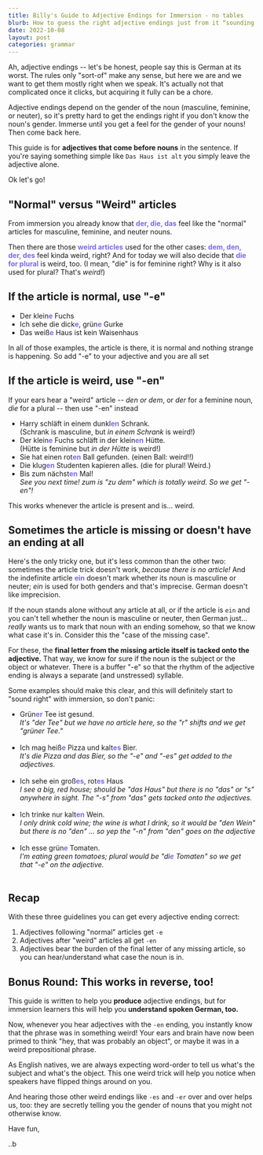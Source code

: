 ```yaml
---
title: Billy's Guide to Adjective Endings for Immersion - no tables
blurb: How to guess the right adjective endings just from it “sounding right”
date: 2022-10-08
layout: post
categories: grammar
---
```


Ah, adjective endings -- let's be honest, people say this is German at its worst. The rules only "sort-of" make any sense, but here we are and we want to get them mostly right when we speak. It's actually not that complicated once it clicks, but acquiring it fully can be a chore.

Adjective endings depend on the gender of the noun (masculine, feminine, or neuter), so it's pretty hard to get the endings right if you don't know the noun's gender. Immerse until you get a feel for the gender of your nouns! Then come back here.

This guide is for **adjectives that come before nouns** in the sentence. If you're saying something simple like `Das Haus ist alt` you simply leave the adjective alone.

Ok let's go!

## "Normal" versus "Weird" articles

From immersion you already know that <span style="color: mediumslateblue; font-weight: bold">der, die, das</span> feel like the "normal" articles for masculine, feminine, and neuter nouns.

Then there are those <span style="color: mediumslateblue; font-weight: bold">weird articles</span> used for the other cases: <span style="color: mediumslateblue; font-weight: bold">dem, den, der, des</span> feel kinda weird, right? And for today we will also decide that <span style="color: mediumslateblue; font-weight: bold">die for plural</span> is weird, too. (I mean, "die" is for feminine right? Why is it also used for plural? That's _weird!_)

## If the article is normal, use "-e"

- Der klein<span style="color: mediumslateblue; font-weight: bold">e</span> Fuchs
- Ich sehe die dick<span style="color: mediumslateblue; font-weight: bold">e</span>, grün<span style="color: mediumslateblue; font-weight: bold">e</span> Gurke
- Das weiß<span style="color: mediumslateblue; font-weight: bold">e</span> Haus ist kein Waisenhaus

In all of those examples, the article is there, it is normal and nothing strange is happening. So add "-e" to your adjective and you are all set

## If the article is weird, use "-en"

If your ears hear a "weird" article -- _den or dem_, or _der_ for a feminine noun, _die_ for a plural -- then use "-en" instead

- Harry schläft in einem dunkl<span style="color: mediumslateblue; font-weight: bold">en</span> Schrank. <br/>(Schrank is masculine, but _in einem Schrank_ is weird!)
- Der klein<span style="color: mediumslateblue; font-weight: bold">e</span> Fuchs schläft in der klein<span style="color: mediumslateblue; font-weight: bold">en</span> Hütte. <br/>(Hütte is feminine but _in der Hütte_ is weird!)
- Sie hat einen rot<span style="color: mediumslateblue; font-weight: bold">en</span> Ball gefunden. (einen Ball: weird!!)
- Die klug<span style="color: mediumslateblue; font-weight: bold">en</span> Studenten kapieren alles. (die for plural! Weird.)
- Bis zum nächst<span style="color: mediumslateblue; font-weight: bold">en</span> Mal! <br/> _See you next time! zum is "zu dem" which is totally weird. So we get "-en"!_

This works whenever the article is present and is... weird.

## Sometimes the article is missing or doesn't have an ending at all

Here's the only tricky one, but it's less common than the other two: sometimes the article trick doesn't work, _because there is no article!_ And the indefinite article <span style="color: mediumslateblue; font-weight: bold">ein</span> doesn't mark whether its noun is masculine or neuter; _ein_ is used for both genders and that's imprecise. German doesn't like imprecision.

If the noun stands alone without any article at all, or if the article is `ein` and you can't tell whether the noun is masculine or neuter, then German just... _really_ wants us to mark that noun with an ending somehow, so that we know what case it's in. Consider this the "case of the missing case".

For these, the **final letter from the missing article itself is tacked onto the adjective.** That way, we know for sure if the noun is the subject or the object or whatever. There is a buffer "-e" so that the rhythm of the adjective ending is always a separate (and unstressed) syllable.

Some examples should make this clear, and this will definitely start to "sound right" with immersion, so don't panic:

- Grün<span style="color: mediumslateblue; font-weight: bold">er</span> Tee ist gesund. <br/> _It's "der Tee" but we have no article here, so the "r" shifts and we get "grüner Tee."_<br/><br/>
- Ich mag heiß<span style="color: mediumslateblue; font-weight: bold">e</span> Pizza und kalt<span style="color: mediumslateblue; font-weight: bold">es</span> Bier. <br/> _It's die Pizza and das Bier, so the "-e" and "-es" get added to the adjectives._ <br/><br/>
- Ich sehe ein groß<span style="color: mediumslateblue; font-weight: bold">es</span>, rot<span style="color: mediumslateblue; font-weight: bold">es</span> Haus <br/> _I see a big, red house; should be "das Haus" but there is no "das" or "s" anywhere in sight. The "-s" from "das" gets tacked onto the adjectives._ <br/><br/>
- Ich trinke nur kalt<span style="color: mediumslateblue; font-weight: bold">en</span> Wein. <br/> _I only drink cold wine; the wine is what I drink, so it would be "den Wein" but there is no "den" ... so yep the "-n" from "den" goes on the adjective_ <br/><br/>
- Ich esse grün<span style="color: mediumslateblue; font-weight: bold">e</span> Tomaten. <br/>_I'm eating green tomatoes; plural would be "di<span style="color: mediumslateblue; font-weight: bold">e</span> Tomaten" so we get that "-e" on the adjective._ <br/><br/>

## Recap

With these three guidelines you can get every adjective ending correct:

1. Adjectives following "normal" articles get `-e`
2. Adjectives after "weird" articles all get `-en`
3. Adjectives bear the burden of the final letter of any missing article, so you can hear/understand what case the noun is in.

## Bonus Round: This works in reverse, too!

This guide is written to help you **produce** adjective endings, but for immersion learners this will help you **understand spoken German, too.**

Now, whenever you hear adjectives with the `-en` ending, you instantly know that the phrase was in something weird! Your ears and brain have now been primed to think "hey, that was probably an object", or maybe it was in a weird prepositional phrase.

As English natives, we are always expecting word-order to tell us what's the subject and what's the object. This one weird trick will help you notice when speakers have flipped things around on you.

And hearing those other weird endings like `-es` and `-er` over and over helps us, too: they are secretly telling you the gender of nouns that you might not otherwise know.

Have fun,

..b
